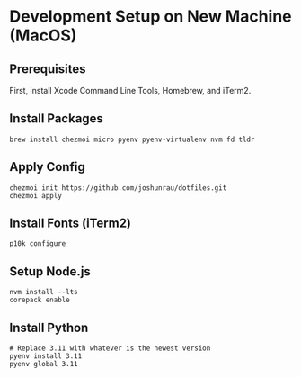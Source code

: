 # Development Setup on New Machine (MacOS)

## Prerequisites

First, install Xcode Command Line Tools, Homebrew, and iTerm2.

## Install Packages

```shell
brew install chezmoi micro pyenv pyenv-virtualenv nvm fd tldr
```

## Apply Config

```shell
chezmoi init https://github.com/joshunrau/dotfiles.git
chezmoi apply
```

## Install Fonts (iTerm2)

```shell
p10k configure
```
## Setup Node.js

```
nvm install --lts
corepack enable
```

## Install Python

```
# Replace 3.11 with whatever is the newest version
pyenv install 3.11
pyenv global 3.11
```
